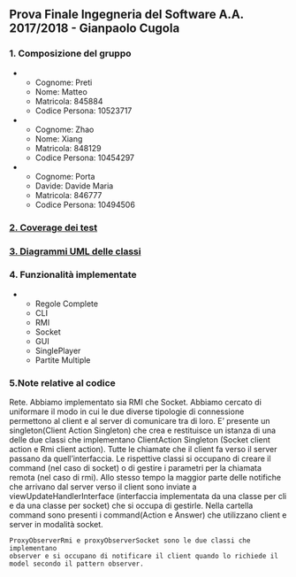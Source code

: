 ## Prova Finale Ingegneria del Software A.A. 2017/2018 - Gianpaolo Cugola

### 1. Composizione del gruppo
  * * Cognome: Preti
    * Nome: Matteo
    * Matricola: 845884
    * Codice Persona: 10523717
    
  * * Cognome: Zhao
    * Nome: Xiang
    * Matricola: 848129
    * Codice Persona: 10454297
    
  * * Cognome: Porta
    * Davide: Davide Maria
    * Matricola: 846777
    * Codice Persona: 10494506
    
### [2. Coverage dei test](https://github.com/GiaccomoZhao/ing-sw-2018-Preti-Porta-Zhao/tree/master/test%20coverage)
### [3. Diagrammi UML delle classi](https://github.com/GiaccomoZhao/ing-sw-2018-Preti-Porta-Zhao/tree/master/UML%20finali)

### 4. Funzionalità implementate
 *  * Regole Complete
    * CLI
    * RMI
    * Socket
    * GUI
    * SinglePlayer
    * Partite Multiple
### 5.Note relative al codice

Rete.
    Abbiamo implementato sia RMI che Socket.
    Abbiamo cercato di uniformare il modo in cui le due diverse tipologie di connessione
    permettono al client e al server di comunicare tra di loro.
    E’ presente un singleton(Client Action Singleton) che crea e restituisce un istanza
    di una delle due classi che implementano ClientAction Singleton (Socket client action e Rmi client action).
    Tutte le chiamate che il client fa  verso il server passano da quell’interfaccia.
    Le rispettive classi si occupano di creare il command (nel caso di socket) o di
    gestire i parametri per la chiamata remota (nel caso di rmi).
    Allo stesso tempo la maggior parte delle notifiche che arrivano dal server verso
    il client sono inviate a viewUpdateHandlerInterface (interfaccia implementata da una classe per cli e da una classe per socket) che si occupa di gestirle.
    Nella cartella command sono presenti i command(Action e Answer) che utilizzano client
    e server in modalità socket.

    ProxyObserverRmi e proxyObserverSocket sono le due classi che implementano
    observer e si occupano di notificare il client quando lo richiede il model secondo il pattern observer.

